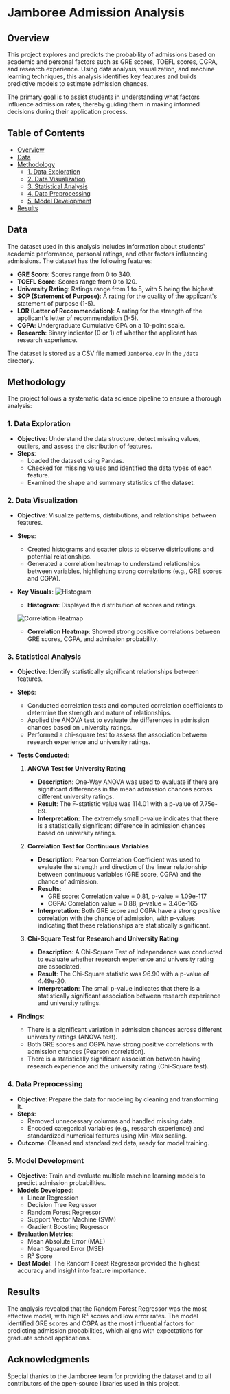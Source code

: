 # Jamboree Admission Analysis

## Overview
This project explores and predicts the probability of admissions based on academic and personal factors such as GRE scores, TOEFL scores, CGPA, and research experience. Using data analysis, visualization, and machine learning techniques, this analysis identifies key features and builds predictive models to estimate admission chances.

The primary goal is to assist students in understanding what factors influence admission rates, thereby guiding them in making informed decisions during their application process.

## Table of Contents
- [Overview](#overview)
- [Data](#data)
- [Methodology](#methodology)
  - [1. Data Exploration](#1-data-exploration)
  - [2. Data Visualization](#2-data-visualization)
  - [3. Statistical Analysis](#3-statistical-analysis)
  - [4. Data Preprocessing](#4-data-preprocessing)
  - [5. Model Development](#5-model-development)
- [Results](#results)

## Data
The dataset used in this analysis includes information about students' academic performance, personal ratings, and other factors influencing admissions. The dataset has the following features:

- **GRE Score**: Scores range from 0 to 340.
- **TOEFL Score**: Scores range from 0 to 120.
- **University Rating**: Ratings range from 1 to 5, with 5 being the highest.
- **SOP (Statement of Purpose)**: A rating for the quality of the applicant's statement of purpose (1-5).
- **LOR (Letter of Recommendation)**: A rating for the strength of the applicant's letter of recommendation (1-5).
- **CGPA**: Undergraduate Cumulative GPA on a 10-point scale.
- **Research**: Binary indicator (0 or 1) of whether the applicant has research experience.

The dataset is stored as a CSV file named `Jamboree.csv` in the `/data` directory.

## Methodology
The project follows a systematic data science pipeline to ensure a thorough analysis:

### 1. Data Exploration
- **Objective**: Understand the data structure, detect missing values, outliers, and assess the distribution of features.
- **Steps**:
  - Loaded the dataset using Pandas.
  - Checked for missing values and identified the data types of each feature.
  - Examined the shape and summary statistics of the dataset.

### 2. Data Visualization
- **Objective**: Visualize patterns, distributions, and relationships between features.
- **Steps**:
  - Created histograms and scatter plots to observe distributions and potential relationships.
  - Generated a correlation heatmap to understand relationships between variables, highlighting strong correlations (e.g., GRE scores and CGPA).
- **Key Visuals**:
    ![Histogram](images/histogram.png)
  - **Histogram**: Displayed the distribution of scores and ratings.
  
  ![Correlation Heatmap](images/correlation_heatmap.png)
  - **Correlation Heatmap**: Showed strong positive correlations between GRE scores, CGPA, and admission probability.

### 3. Statistical Analysis
- **Objective**: Identify statistically significant relationships between features.
- **Steps**:
  - Conducted correlation tests and computed correlation coefficients to determine the strength and nature of relationships.
  - Applied the ANOVA test to evaluate the differences in admission chances based on university ratings.
  - Performed a chi-square test to assess the association between research experience and university ratings.

- **Tests Conducted**:

  1. **ANOVA Test for University Rating**
     - **Description**: One-Way ANOVA was used to evaluate if there are significant differences in the mean admission chances across different university ratings.
     - **Result**: The F-statistic value was 114.01 with a p-value of 7.75e-69.
     - **Interpretation**: The extremely small p-value indicates that there is a statistically significant difference in admission chances based on university ratings.

  2. **Correlation Test for Continuous Variables**
     - **Description**: Pearson Correlation Coefficient was used to evaluate the strength and direction of the linear relationship between continuous variables (GRE score, CGPA) and the chance of admission.
     - **Results**:
       - GRE score: Correlation value = 0.81, p-value = 1.09e-117
       - CGPA: Correlation value = 0.88, p-value = 3.40e-165
     - **Interpretation**: Both GRE score and CGPA have a strong positive correlation with the chance of admission, with p-values indicating that these relationships are statistically significant.

  3. **Chi-Square Test for Research and University Rating**
     - **Description**: A Chi-Square Test of Independence was conducted to evaluate whether research experience and university rating are associated.
     - **Result**: The Chi-Square statistic was 96.90 with a p-value of 4.49e-20.
     - **Interpretation**: The small p-value indicates that there is a statistically significant association between research experience and university ratings.

- **Findings**:
  - There is a significant variation in admission chances across different university ratings (ANOVA test).
  - Both GRE scores and CGPA have strong positive correlations with admission chances (Pearson correlation).
  - There is a statistically significant association between having research experience and the university rating (Chi-Square test).

### 4. Data Preprocessing
- **Objective**: Prepare the data for modeling by cleaning and transforming it.
- **Steps**:
  - Removed unnecessary columns and handled missing data.
  - Encoded categorical variables (e.g., research experience) and standardized numerical features using Min-Max scaling.
- **Outcome**: Cleaned and standardized data, ready for model training.

### 5. Model Development
- **Objective**: Train and evaluate multiple machine learning models to predict admission probabilities.
- **Models Developed**:
  - Linear Regression
  - Decision Tree Regressor
  - Random Forest Regressor
  - Support Vector Machine (SVM)
  - Gradient Boosting Regressor
- **Evaluation Metrics**:
  - Mean Absolute Error (MAE)
  - Mean Squared Error (MSE)
  - R² Score
- **Best Model**: The Random Forest Regressor provided the highest accuracy and insight into feature importance.

## Results
The analysis revealed that the Random Forest Regressor was the most effective model, with high R² scores and low error rates. The model identified GRE scores and CGPA as the most influential factors for predicting admission probabilities, which aligns with expectations for graduate school applications.

## Acknowledgments
Special thanks to the Jamboree team for providing the dataset and to all contributors of the open-source libraries used in this project.
